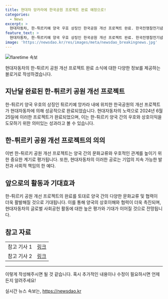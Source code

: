 ```yaml
---
title: 현대차 앙카라에 한국공원 프로젝트 완료 예정으로!
categories:
  - News
excerpt: >
  현대자동차, 한-튀르키예 양국 우호 상징인 한국공원 개선 프로젝트 완료. 한국전쟁참전기념탑 사진과 함께.
feature_text: >
  현대자동차, 한-튀르키예 양국 우호 상징인 한국공원 개선 프로젝트 완료. 한국전쟁참전기념탑 사진과 함께.
image: 'https://newsdao.kr/res/images/meta/newsdao_breakingnews.jpg'
---
```


<p><img src="https://newsdao.kr/res/images/meta/newsdao_breakingnews.jpg" alt="flaretime 속보" /></p>

<p>현대자동차의 한-튀르키 공원 개선 프로젝트 완료 소식에 대한 다양한 정보를 제공하는 블로거로 작성하겠습니다.</p>

<h2 data-ke-size="size26">지난달 완료된 한-튀르키 공원 개선 프로젝트</h2>

<p>한-튀르키 양국 우호의 상징인 튀르키예 앙카라 내에 위치한 한국공원의 개선 프로젝트가 현대자동차에 의해 성공적으로 완료되었습니다. 현대자동차의 노력으로 2024년 6월 25일에 이러한 프로젝트가 완료되었으며, 이는 한-튀르키 양국 간의 우호와 상호이익을 도모하기 위한 의미있는 성과라고 볼 수 있습니다.</p>

<p data-ke-size="size16"></p>

<h2 data-ke-size="size24">한-튀르키 공원 개선 프로젝트의 의의</h2>

<p>이번 한-튀르키 공원 개선 프로젝트는 양국 간의 문화교류와 우호적인 관계를 높이기 위한 중요한 계기로 평가됩니다. 또한, 현대자동차의 이러한 공로는 기업의 지속 가능한 발전과 사회적 책임의 한 예다. </p>

<p data-ke-size="size16"></p>

<h2 data-ke-size="size24">앞으로의 활동과 기대효과</h2>

<p>한-튀르키 공원 개선 프로젝트의 완료를 토대로 양국 간의 다양한 문화교류 및 협력이 더욱 활발해질 것으로 기대됩니다. 이를 통해 양국의 상호이해와 협력이 더욱 촉진되며, 현대자동차의 글로벌 사회공헌 활동에 대한 높은 평가와 기대가 이어질 것으로 전망됩니다.</p>

<p data-ke-size="size16"></p>

<h2 data-ke-size="size24">참고 자료</h2>

<table>
  <tbody>
    <tr>
      <td style="text-align: left;">참고 기사 1</td>
      <td style="text-align: left;"><a href="https://www.examplelink1.com">링크</a></td>
    </tr>
    <tr>
      <td style="text-align: left;">참고 기사 2</td>
      <td style="text-align: left;"><a href="https://www.examplelink2.com">링크</a></td>
    </tr>
  </tbody>
</table>

<p data-ke-size="size16"></p>

<hr>

<p>이렇게 작성해주시면 될 것 같습니다. 혹시 추가적인 내용이나 수정이 필요하시면 언제든지 알려주세요!</p>
실시간 뉴스 속보는, <a href="https://newsdao.kr" rel="dofollow">https://newsdao.kr</a>


